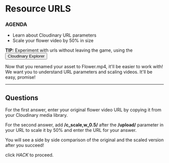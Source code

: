 # Resource URLS

<div class="aside">
<h3>AGENDA</h3>
<ul>
  <li>Learn about Cloudinary URL parameters</li>
  <li>Scale your flower video by 50% in size</li>
</ul>
</div>

<b>TIP:</b> Experiment with urls without leaving the game, using the <button onclick='window.CloudinaryBrowser.showUrlExplorer();'>Cloudinary Explorer</button>

Now that you renamed your asset to Flower.mp4, it'll be easier to work with! We want you to understand URL parameters and scaling videos. It'll be easy, promise!

********************
## <a name="questions">Questions</a>
For the first answer, enter your original flower video URL by copying it from your Cloudinary media library.

For the second answer, add **/c_scale,w_0.5/** after the **/upload/** parameter in your URL to scale it by 50% and enter the URL for your answer.

You will see a side by side comparison of the original and the scaled version after you succeed!

click _HACK_ to proceed.
